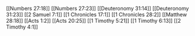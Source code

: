[[Numbers 27:18]]
[[Numbers 27:23]]
[[Deuteronomy 31:14]]
[[Deuteronomy 31:23]]
[[2 Samuel 7:1]]
[[1 Chronicles 17:1]]
[[1 Chronicles 28:2]]
[[Matthew 28:18]]
[[Acts 1:2]]
[[Acts 20:25]]
[[1 Timothy 5:21]]
[[1 Timothy 6:13]]
[[2 Timothy 4:1]]
